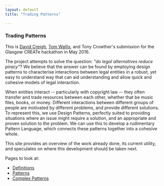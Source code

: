 ```yaml
---
layout: default
title: "Trading Patterns"

---
```


### Trading Patterns

This is [David Creigh](https://github.com/thistleBgood), [Tom Wallis](https://github.com/probablytom), and Tony Crowther's submission for the Glasgow CREATe hackathon in May 2016. 

The project attempts to solve the question: *"do legal alternatives reduce piracy"*? We believe that the answer can be found by employing design patterns to characterise interactions between legal entities in a robust, yet easy to understand way that can aid understanding and allow quick and cohesive models of legal interaction. 

When entities interact -- particularly with copyright law -- they often transfer and trade resources between each other, whether that be music files, books, or money. Different interactions between different groups of people are motivated by different problems, and provide different solutions. To represent this, we use Design Patterns, perfectly suited to providing situations where an issue might require a solution, and an appropriate and proven solution to the problem. We can use this to develop a rudimentary Pattern Language, which connects these patterns together into a cohesive whole. 

This site provides an overview of the work already done, its current utility, and speculates on where this development should be taken next.

Pages to look at:

- [Definitions](http://tomwallis.net/CREATe-Hackathon/definitions)
- [Patterns](http://tomwallis.net/CREATe-Hackathon/patterns)
- [Complex Patterns](http://tomwallis.net/CREATe-Hackathon/complexpatterns)

